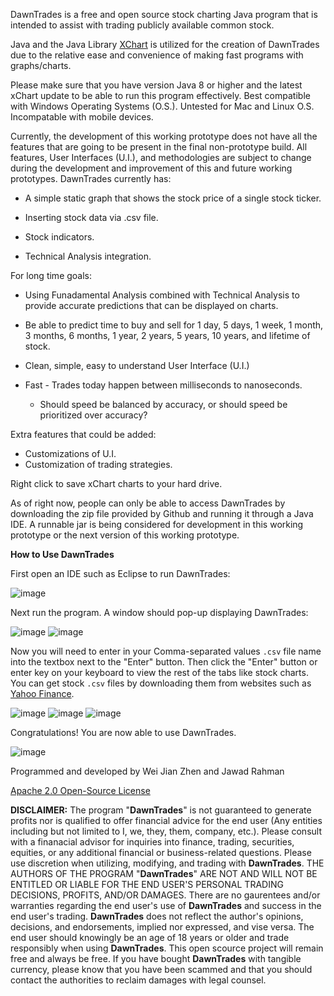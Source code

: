DawnTrades is a free and open source stock charting Java program that is intended to assist with trading publicly available common stock.

Java and the Java Library [XChart](https://github.com/knowm/XChart.git) is utilized for the creation of DawnTrades due to the relative ease and convenience of making fast programs with graphs/charts.

Please make sure that you have version Java 8 or higher and the latest xChart update to be able to run this program effectively.
Best compatible with Windows Operating Systems (O.S.). Untested for Mac and Linux O.S. Incompatable with mobile devices.

Currently, the development of this working prototype does not have all the features that are going to be present in the final non-prototype build. All features, User Interfaces (U.I.), and methodologies are subject to change during the development and improvement of this and future working prototypes. DawnTrades currently has:

* A simple static graph that shows the stock price of a single stock ticker.
  
* Inserting stock data via .csv file.

* Stock indicators.

* Technical Analysis integration.

For long time goals:

* Using Funadamental Analysis combined with Technical Analysis to provide accurate predictions that can be displayed on charts.

* Be able to predict time to buy and sell for 1 day, 5 days, 1 week, 1 month, 3 months, 6 months, 1 year, 2 years, 5 years, 10 years, and lifetime of stock.

* Clean, simple, easy to understand User Interface (U.I.)

* Fast - Trades today happen between milliseconds to nanoseconds.
  - Should speed be balanced by accuracy, or should speed be prioritized over accuracy?

Extra features that could be added:

* Customizations of U.I.
* Customization of trading strategies.

Right click to save xChart charts to your hard drive.

As of right now, people can only be able to access DawnTrades by downloading the zip file provided by Github and running it through a Java IDE. A runnable jar is being considered for development in this working prototype or the next version of this working prototype.

**How to Use DawnTrades**

First open an IDE such as Eclipse to run DawnTrades:

![image](https://github.com/WeiJian123-tech/DawnTrades/assets/55195954/44109195-7ec6-4e11-b5c7-d94173c3ad67)

Next run the program. A window should pop-up displaying DawnTrades:

![image](https://github.com/WeiJian123-tech/DawnTrades/assets/55195954/2f201041-8d5d-4fa6-a02f-54daf233f709)
![image](https://github.com/WeiJian123-tech/DawnTrades/assets/55195954/c21f9449-5df0-4b27-9ecc-eda275c6bd47)

Now you will need to enter in your Comma-separated values `.csv` file name into the textbox next to the "Enter" button. Then click the "Enter" button or enter key on your keyboard to view the rest of the tabs like stock charts. You can get stock `.csv` files by downloading them from websites such as [Yahoo Finance](https://finance.yahoo.com/quote/MSFT/history?p=MSFT).

![image](https://github.com/WeiJian123-tech/DawnTrades/assets/55195954/b3eab844-1215-4ffc-ae9b-2b0c6a4138b1)
![image](https://github.com/WeiJian123-tech/DawnTrades/assets/55195954/869383f2-f1c0-4bc6-aca2-96417be7393d)
![image](https://github.com/WeiJian123-tech/DawnTrades/assets/55195954/e4fbb778-7c84-4ce8-b0f3-bbf5a132fba5)

Congratulations! You are now able to use DawnTrades. 

![image](https://github.com/WeiJian123-tech/DawnTrades/assets/55195954/1d2b586b-3ebd-4360-8ec8-872a3bc75af5)

Programmed and developed by Wei Jian Zhen and Jawad Rahman

[Apache 2.0 Open-Source License](https://www.apache.org/licenses/LICENSE-2.0)

**DISCLAIMER:**
The program "**DawnTrades**" is not guaranteed to generate profits nor is qualified to offer financial advice for the end user (Any entities including but not limited to I, we, they, them, company, etc.). Please consult with a finanacial advisor for inquiries into finance, trading, securities, equities, or any additional financial or business-related questions. Please use discretion when utilizing, modifying, and trading with **DawnTrades**. THE AUTHORS OF THE PROGRAM "**DawnTrades**" ARE NOT AND WILL NOT BE ENTITLED OR LIABLE FOR THE END USER'S PERSONAL TRADING DECISIONS, PROFITS, AND/OR DAMAGES. There are no gaurentees and/or warranties regarding the end user's use of **DawnTrades** and success in the end user's trading. **DawnTrades** does not reflect the author's opinions, decisions, and endorsements, implied nor expressed, and vise versa. The end user should knowingly be an age of 18 years or older and trade responsibly when using **DawnTrades**. This open scource project will remain free and always be free. If you have bought **DawnTrades** with tangible currency, please know that you have been scammed and that you should contact the authorities to reclaim damages with legal counsel.

